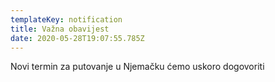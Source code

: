 ```yaml
---
templateKey: notification
title: Važna obavijest
date: 2020-05-28T19:07:55.785Z
---
```

Novi termin za putovanje u Njemačku ćemo uskoro dogovoriti